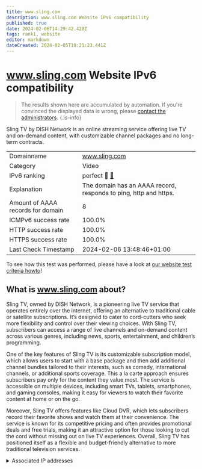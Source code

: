 ```yaml
---
title: www.sling.com
description: www.sling.com Website IPv6 compatibility
published: true
date: 2024-02-06T14:29:42.420Z
tags: rank1, website
editor: markdown
dateCreated: 2024-02-05T10:21:23.441Z
---
```


# www.sling.com Website IPv6 compatibility

> The results shown here are accumulated by automation. If you're convinced the displayed data is wrong, please [contact the administrators](/howto/chat). 
{.is-info}

Sling TV by DISH Network is an online streaming service offering live TV and on-demand content, with customizable channel packages and no long-term contracts.


|   |   |
| - | - |
| Domainname | www.sling.com
| Category | Video |
| IPv6 ranking | perfect :1st_place_medal: [🔗](/howto/ranking) |
| Explanation | The domain has an AAAA record, responds to ping, http and https. |
| Amount of AAAA records for domain | 8 |
| ICMPv6 success rate | 100.0%|
| HTTP success rate | 100.0% |
| HTTPS success rate | 100.0% |
| Last Check Timestamp | 2024-02-06 13:48:46+01:00 |

To see how this test was performed, please have a look at [our website test criteria howto](/howto/testcriteria/website)!


## What is www.sling.com about?
Sling TV, owned by DISH Network, is a pioneering live TV service that operates entirely over the internet, offering an alternative to traditional cable or satellite subscriptions. It’s designed to cater to cord-cutters who seek more flexibility and control over their viewing choices. With Sling TV, subscribers can access a range of live channels and on-demand content across various genres, including news, sports, entertainment, and children’s programming.

One of the key features of Sling TV is its customizable subscription model, which allows users to start with a base package and then add additional channel bundles tailored to their interests, such as comedy, international channels, or additional sports coverage. This a la carte approach ensures subscribers pay only for the content they value most. The service is accessible on multiple devices, including smart TVs, tablets, smartphones, and gaming consoles, making it easy for viewers to watch their favorite content at home or on the go.

Moreover, Sling TV offers features like Cloud DVR, which lets subscribers record their favorite shows and watch them at their convenience. The service is known for its competitive pricing and often provides promotional deals and free trials, making it an attractive option for those looking to cut the cord without missing out on live TV experiences. Overall, Sling TV has positioned itself as a flexible and budget-friendly alternative to more traditional television services.



<details>
<summary>Associated IP addresses</summary>

2600:9000:2251:600:19:979a:4fc0:93a1

2600:9000:2251:5000:19:979a:4fc0:93a1

2600:9000:2251:9e00:19:979a:4fc0:93a1

2600:9000:2251:e600:19:979a:4fc0:93a1

2600:9000:2251:9200:19:979a:4fc0:93a1

2600:9000:2251:f400:19:979a:4fc0:93a1

2600:9000:2251:c400:19:979a:4fc0:93a1

2600:9000:2251:f600:19:979a:4fc0:93a1

</details>

